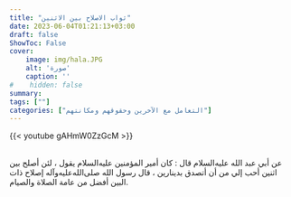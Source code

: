 ```yaml
---
title: "ثواب الاصلاح بين الاثنين"
date: 2023-06-04T01:21:13+03:00
draft: false
ShowToc: False
cover:
    image: img/hala.JPG
    alt: 'صورة'
    caption: ''
#    hidden: false
summary: 
tags: [""]
categories: ["التعامل مع الآخرين وحقوقهم ومكانتهم"]
---
```

{{< youtube gAHmW0ZzGcM >}}  
 <br>

عن أبي عبد الله عليه‌السلام قال : كان أمير المؤمنين عليه‌السلام يقول ، لئن
أصلح بين اثنين أحب إلي من أن أتصدق بدينارين ، قال رسول الله صلى‌الله‌عليه‌وآله
إصلاح ذات البين أفضل من عامة الصلاة والصيام.

